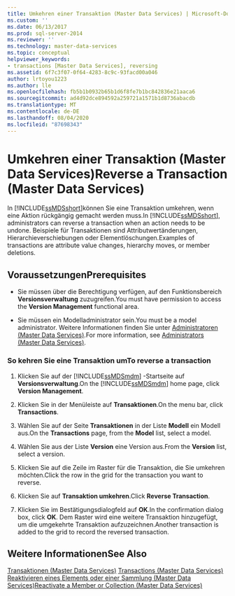 ```yaml
---
title: Umkehren einer Transaktion (Master Data Services) | Microsoft-Dokumentation
ms.custom: ''
ms.date: 06/13/2017
ms.prod: sql-server-2014
ms.reviewer: ''
ms.technology: master-data-services
ms.topic: conceptual
helpviewer_keywords:
- transactions [Master Data Services], reversing
ms.assetid: 6f7c3f07-0f64-4283-8c9c-93facd00a046
author: lrtoyou1223
ms.author: lle
ms.openlocfilehash: fb5b1b0932b65b1d6f8fe7b1bc842836e21aaca6
ms.sourcegitcommit: ad4d92dce894592a259721a1571b1d8736abacdb
ms.translationtype: MT
ms.contentlocale: de-DE
ms.lasthandoff: 08/04/2020
ms.locfileid: "87698343"
---
```

# <a name="reverse-a-transaction-master-data-services"></a><span data-ttu-id="51655-102">Umkehren einer Transaktion (Master Data Services)</span><span class="sxs-lookup"><span data-stu-id="51655-102">Reverse a Transaction (Master Data Services)</span></span>
  <span data-ttu-id="51655-103">In [!INCLUDE[ssMDSshort](../includes/ssmdsshort-md.md)]können Sie eine Transaktion umkehren, wenn eine Aktion rückgängig gemacht werden muss.</span><span class="sxs-lookup"><span data-stu-id="51655-103">In [!INCLUDE[ssMDSshort](../includes/ssmdsshort-md.md)], administrators can reverse a transaction when an action needs to be undone.</span></span> <span data-ttu-id="51655-104">Beispiele für Transaktionen sind Attributwertänderungen, Hierarchieverschiebungen oder Elementlöschungen.</span><span class="sxs-lookup"><span data-stu-id="51655-104">Examples of transactions are attribute value changes, hierarchy moves, or member deletions.</span></span>  
  
## <a name="prerequisites"></a><span data-ttu-id="51655-105">Voraussetzungen</span><span class="sxs-lookup"><span data-stu-id="51655-105">Prerequisites</span></span>  
  
-   <span data-ttu-id="51655-106">Sie müssen über die Berechtigung verfügen, auf den Funktionsbereich **Versionsverwaltung** zuzugreifen.</span><span class="sxs-lookup"><span data-stu-id="51655-106">You must have permission to access the **Version Management** functional area.</span></span>  
  
-   <span data-ttu-id="51655-107">Sie müssen ein Modelladministrator sein.</span><span class="sxs-lookup"><span data-stu-id="51655-107">You must be a model administrator.</span></span> <span data-ttu-id="51655-108">Weitere Informationen finden Sie unter [Administratoren &#40;Master Data Services&#41;](administrators-master-data-services.md).</span><span class="sxs-lookup"><span data-stu-id="51655-108">For more information, see [Administrators &#40;Master Data Services&#41;](administrators-master-data-services.md).</span></span>  
  
### <a name="to-reverse-a-transaction"></a><span data-ttu-id="51655-109">So kehren Sie eine Transaktion um</span><span class="sxs-lookup"><span data-stu-id="51655-109">To reverse a transaction</span></span>  
  
1.  <span data-ttu-id="51655-110">Klicken Sie auf der [!INCLUDE[ssMDSmdm](../includes/ssmdsmdm-md.md)] -Startseite auf **Versionsverwaltung**.</span><span class="sxs-lookup"><span data-stu-id="51655-110">On the [!INCLUDE[ssMDSmdm](../includes/ssmdsmdm-md.md)] home page, click **Version Management**.</span></span>  
  
2.  <span data-ttu-id="51655-111">Klicken Sie in der Menüleiste auf **Transaktionen**.</span><span class="sxs-lookup"><span data-stu-id="51655-111">On the menu bar, click **Transactions**.</span></span>  
  
3.  <span data-ttu-id="51655-112">Wählen Sie auf der Seite **Transaktionen** in der Liste **Modell** ein Modell aus.</span><span class="sxs-lookup"><span data-stu-id="51655-112">On the **Transactions** page, from the **Model** list, select a model.</span></span>  
  
4.  <span data-ttu-id="51655-113">Wählen Sie aus der Liste **Version** eine Version aus.</span><span class="sxs-lookup"><span data-stu-id="51655-113">From the **Version** list, select a version.</span></span>  
  
5.  <span data-ttu-id="51655-114">Klicken Sie auf die Zeile im Raster für die Transaktion, die Sie umkehren möchten.</span><span class="sxs-lookup"><span data-stu-id="51655-114">Click the row in the grid for the transaction you want to reverse.</span></span>  
  
6.  <span data-ttu-id="51655-115">Klicken Sie auf **Transaktion umkehren**.</span><span class="sxs-lookup"><span data-stu-id="51655-115">Click **Reverse Transaction**.</span></span>  
  
7.  <span data-ttu-id="51655-116">Klicken Sie im Bestätigungsdialogfeld auf **OK**.</span><span class="sxs-lookup"><span data-stu-id="51655-116">In the confirmation dialog box, click **OK**.</span></span> <span data-ttu-id="51655-117">Dem Raster wird eine weitere Transaktion hinzugefügt, um die umgekehrte Transaktion aufzuzeichnen.</span><span class="sxs-lookup"><span data-stu-id="51655-117">Another transaction is added to the grid to record the reversed transaction.</span></span>  
  
## <a name="see-also"></a><span data-ttu-id="51655-118">Weitere Informationen</span><span class="sxs-lookup"><span data-stu-id="51655-118">See Also</span></span>  
 <span data-ttu-id="51655-119">[Transaktionen &#40;Master Data Services&#41;](../../2014/master-data-services/transactions-master-data-services.md) </span><span class="sxs-lookup"><span data-stu-id="51655-119">[Transactions &#40;Master Data Services&#41;](../../2014/master-data-services/transactions-master-data-services.md) </span></span>  
 [<span data-ttu-id="51655-120">Reaktivieren eines Elements oder einer Sammlung &#40;Master Data Services&#41;</span><span class="sxs-lookup"><span data-stu-id="51655-120">Reactivate a Member or Collection &#40;Master Data Services&#41;</span></span>](../../2014/master-data-services/reactivate-a-member-or-collection-master-data-services.md)  
  
  
